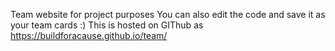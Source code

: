 Team website for project purposes
You can also edit the code and save it as your team cards :)
This is hosted on GIThub as https://buildforacause.github.io/team/
